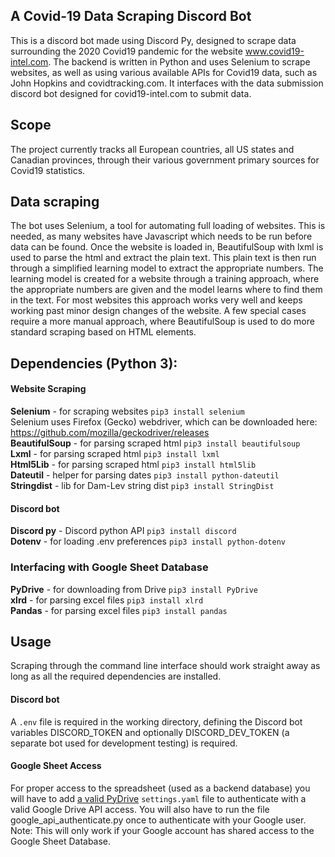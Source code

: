 ## A Covid-19 Data Scraping Discord Bot  
This is a discord bot made using Discord Py, designed to scrape data surrounding the 2020 Covid19 pandemic for the website www.covid19-intel.com. The backend is written in Python and uses Selenium to scrape websites, as well as using various available APIs for Covid19 data, such as John Hopkins and covidtracking.com. It interfaces with the data submission discord bot designed for covid19-intel.com to submit data.  

## Scope
The project currently tracks all European countries, all US states and Canadian provinces, through their various government primary sources for Covid19 statistics.

## Data scraping  
The bot uses Selenium, a tool for automating full loading of websites. This is needed, as many websites have Javascript which needs to be run before data can be found. Once the website is loaded in, BeautifulSoup with lxml is used to parse the html and extract the plain text. This plain text is then run through a simplified learning model to extract the appropriate numbers. The learning model is created for a website through a training approach, where the appropriate numbers are given and the model learns where to find them in the text. For most websites this approach works very well and keeps working past minor design changes of the website. A few special cases require a more manual approach, where BeautifulSoup is used to do more standard scraping based on HTML elements.  

## Dependencies (Python 3):  
#### Website Scraping
**Selenium** - for scraping websites          `pip3 install selenium`  
Selenium uses Firefox (Gecko) webdriver, which can be downloaded here: https://github.com/mozilla/geckodriver/releases  
**BeautifulSoup** - for parsing scraped html  `pip3 install beautifulsoup`   
**Lxml**     - for parsing scraped html       `pip3 install lxml`  
**Html5Lib** - for parsing scraped html       `pip3 install html5lib`  
**Dateutil** - helper for parsing dates       `pip3 install python-dateutil`  
**Stringdist** - lib for Dam-Lev string dist  `pip3 install StringDist`  
#### Discord bot  
**Discord py** - Discord python API           `pip3 install discord`  
**Dotenv** - for loading .env preferences     `pip3 install python-dotenv`  
### Interfacing with Google Sheet Database  
**PyDrive** - for downloading from Drive      `pip3 install PyDrive`  
**xlrd** - for parsing excel files            `pip3 install xlrd`  
**Pandas** - for parsing excel files          `pip3 install pandas`  

## Usage  
Scraping through the command line interface should work straight away as long as all the required dependencies are installed. 
#### Discord bot
A `.env` file is required in the working directory, defining the Discord bot variables DISCORD_TOKEN and optionally DISCORD_DEV_TOKEN (a separate bot used for development testing) is required. 
#### Google Sheet Access
For proper access to the spreadsheet (used as a backend database) you will have to add [a valid PyDrive](https://pythonhosted.org/PyDrive/oauth.html) `settings.yaml` file to authenticate with a valid Google Drive API access. You will also have to run the file google_api_authenticate.py once to authenticate with your Google user. Note: This will only work if your Google account has shared access to the Google Sheet Database.
